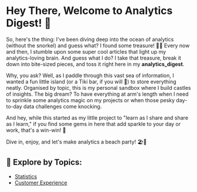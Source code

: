 </head>
<body>
    <div id="container">
        <h1>Hey There, Welcome to Analytics Digest! 🚀</h1>
        <p>So, here's the thing: I've been diving deep into the ocean of analytics (without the snorkel) and guess what? I found some treasure! 🌊💎 Every now and then, I stumble upon some super cool articles that light up my analytics-loving brain. And guess what I do? I take that treasure, break it down into bite-sized pieces, and toss it right here in my <strong>analytics_digest</strong>.</p>
        <p>Why, you ask? Well, as I paddle through this vast sea of information, I wanted a fun little island (or a Tiki bar, if you will 🍹) to store everything neatly. Organised by topic, this is my personal sandbox where I build castles of insights. The big dream? To have everything at arm's length when I need to sprinkle some analytics magic on my projects or when those pesky day-to-day data challenges come knocking.</p>
        <p>And hey, while this started as my little project to "learn as I share and share as I learn," if you find some gems in here that add sparkle to your day or work, that's a win-win! 🎉</p>
        <p>Dive in, enjoy, and let's make analytics a beach party! 🏖️🎈</p>

</div>

 <h2>🧭 Explore by Topics:</h2>
        <ul>
            <li><a href="/statistics">Statistics</a></li>
            <li><a href="/customer_experience">Customer Experience</a></li>
        </ul>
</body>
</html>
